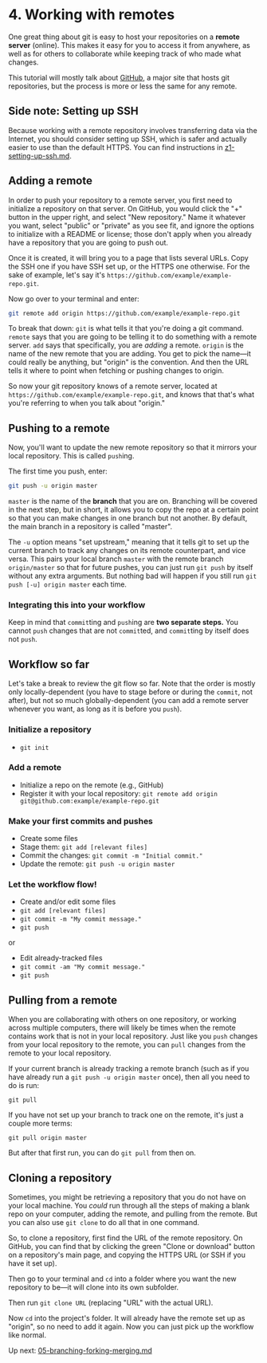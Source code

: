 # 4. Working with remotes

One great thing about git is easy to host your repositories on a **remote server** (online). This makes it easy for you to access it from anywhere, as well as
for others to collaborate while keeping track of who made what changes.

This tutorial will mostly talk about [GitHub](https://github.com), a major site that hosts git repositories, but the process is more or less the same for any
remote.

## Side note: Setting up SSH

Because working with a remote repository involves transferring data via the Internet, you should consider setting up SSH, which is safer and actually easier to
use than the default HTTPS. You can find instructions in [z1-setting-up-ssh.md](z1-setting-up-ssh.md).

## Adding a remote

In order to push your repository to a remote server, you first need to initialize a repository on that server. On GitHub, you would click the "+" button in the
upper right, and select "New repository." Name it whatever you want, select "public" or "private" as you see fit, and ignore the options to initialize with a
README or license; those don't apply when you already have a repository that you are going to push out.

Once it is created, it will bring you to a page that lists several URLs. Copy the SSH one if you have SSH set up, or the HTTPS one otherwise. For the sake of
example, let's say it's `https://github.com/example/example-repo.git`.

Now go over to your terminal and enter:

```sh
git remote add origin https://github.com/example/example-repo.git
```

To break that down: `git` is what tells it that you're doing a git command. `remote` says that you are going to be telling it to do something with a remote
server. `add` says that specifically, you are *adding* a remote. `origin` is the name of the new remote that you are adding. You get to pick the name—it could
really be anything, but "origin" is the convention. And then the URL tells it where to point when fetching or pushing changes to origin.

So now your git repository knows of a remote server, located at `https://github.com/example/example-repo.git`, and knows that that's what you're referring to
when you talk about "origin."

## Pushing to a remote

Now, you'll want to update the new remote repository so that it mirrors your local repository. This is called `push`ing.

The first time you push, enter:

```sh
git push -u origin master
```

`master` is the name of the **branch** that you are on. Branching will be covered in the next step, but in short, it allows you to copy the repo at a certain
point so that you can make changes in one branch but not another. By default, the main branch in a repository is called "master".

The `-u` option means "set upstream," meaning that it tells git to set up the current branch to track any changes on its remote counterpart, and vice versa.
This pairs your local branch `master` with the remote branch `origin/master` so that for future pushes, you can just run `git push` by itself without any extra
arguments. But nothing bad will happen if you still run `git push [-u] origin master` each time.

### Integrating this into your workflow

Keep in mind that `commit`ting and `push`ing are **two separate steps.** You cannot `push` changes that are not `commit`ted, and `commit`ting by itself does
not `push`.

## Workflow so far

Let's take a break to review the git flow so far. Note that the order is mostly only locally-dependent (you have to stage before or during the `commit`, not
after), but not so much globally-dependent (you can add a remote server whenever you want, as long as it is before you `push`).

### Initialize a repository

* `git init`

### Add a remote

* Initialize a repo on the remote (e.g., GitHub)
* Register it with your local repository: `git remote add origin git@github.com:example/example-repo.git`

### Make your first commits and pushes

* Create some files
* Stage them: `git add [relevant files]`
* Commit the changes: `git commit -m "Initial commit."`
* Update the remote: `git push -u origin master`

### Let the workflow flow!

* Create and/or edit some files
* `git add [relevant files]`
* `git commit -m "My commit message."`
* `git push`

or

* Edit already-tracked files
* `git commit -am "My commit message."`
* `git push`

## Pulling from a remote

When you are collaborating with others on one repository, or working across multiple computers, there will likely be times when the remote contains work that
is not in your local repository. Just like you `push` changes from your local repository to the remote, you can `pull` changes from the remote to your local
repository.

If your current branch is already tracking a remote branch (such as if you have already run a `git push -u origin master` once), then all you need to do is
run:

```git
git pull
```

If you have not set up your branch to track one on the remote, it's just a couple more terms:

```git
git pull origin master
```

But after that first run, you can do `git pull` from then on.

## Cloning a repository

Sometimes, you might be retrieving a repository that you do not have on your local machine. You *could* run through all the steps of making a blank repo on
your computer, adding the remote, and pulling from the remote. But you can also use `git clone` to do all that in one command.

So, to clone a repository, first find the URL of the remote repository. On GitHub, you can find that by clicking the green "Clone or download" button on a
repository's main page, and copying the HTTPS URL (or SSH if you have it set up).

Then go to your terminal and `cd` into a folder where you want the new repository to be—it will clone into its own subfolder.

Then run `git clone URL` (replacing "URL" with the actual URL).

Now `cd` into the project's folder. It will already have the remote set up as "origin", so no need to add it again. Now you can just pick up the workflow
like normal.

Up next: [05-branching-forking-merging.md](05-branching-forking-merging.md)
